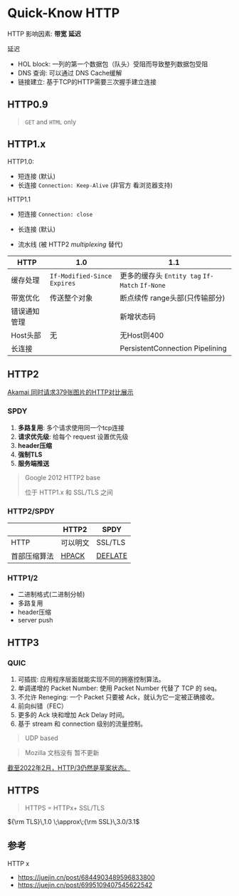 # Quick-Know HTTP

HTTP 影响因素: **带宽** **延迟**



延迟

- HOL block: 一列的第一个数据包（队头）受阻而导致整列数据包受阻
- DNS 查询: 可以通过 DNS Cache缓解
- 链接建立: 基于TCP的HTTP需要三次握手建立连接

## HTTP0.9

> `GET` and `HTML` only

## HTTP1.x

HTTP1.0: 

- 短连接 (默认)
- 长连接 `Connection: Keep-Alive` (非官方 看浏览器支持)

HTTP1.1

- 短连接 `Connection: close`

- 长连接 (默认)
- 流水线 (被 HTTP2 *multiplexing* 替代)



| HTTP         | 1.0                           | 1.1                                            |
| ------------ | ----------------------------- | ---------------------------------------------- |
| 缓存处理     | `If-Modified-Since` `Expires` | 更多的缓存头 `Entity tag` `If-Match` `If-None` |
| 带宽优化     | 传送整个对象                  | 断点续传 range头部(只传输部分)                 |
| 错误通知管理 |                               | 新增状态码                                     |
| Host头部     | 无                            | 无Host则400                                    |
| 长连接       |                               | PersistentConnection Pipelining                |



## HTTP2

[Akamai 同时请求379张图片的HTTP对比展示](https://http2.akamai.com/demo)

### SPDY

1. **多路复用**: 多个请求使用同一个tcp连接
2. **请求优先级**: 给每个 request 设置优先级
3. **header压缩**
4. **强制TLS**
5. **服务端推送**



> Google 2012 HTTP2 base
>
> 位于 HTTP1.x 和 SSL/TLS 之间

### HTTP2/SPDY

|              | HTTP2                                                        | SPDY                                            |
| ------------ | ------------------------------------------------------------ | ----------------------------------------------- |
| HTTP         | 可以明文                                                     | SSL/TLS                                         |
| 首部压缩算法 | [HPACK](https://github.com/httpwg/http2-spec/blob/main/draft-ietf-httpbis-header-compression.xml) | [DEFLATE](http://zh.wikipedia.org/wiki/DEFLATE) |

### HTTP1/2

- 二进制格式(二进制分帧)
- 多路复用
- header压缩
- server push



## HTTP3

### QUIC

1. 可插拔: 应用程序层面就能实现不同的拥塞控制算法。
2. 单调递增的 Packet Number:  使用 Packet Number 代替了 TCP 的 seq。
3. 不允许 Reneging: 一个 Packet 只要被 Ack，就认为它一定被正确接收。
4. 前向纠错（FEC）
5. 更多的 Ack 块和增加 Ack Delay 时间。
6. 基于 stream 和 connection 级别的流量控制。

> UDP based

> Mozilla 文档没有 暂不更新

[截至2022年2月，HTTP/3仍然是草案状态。][1]

## HTTPS

> HTTPS = HTTPx+ SSL/TLS

${\rm TLS}\,1.0 \;\approx\;{\rm SSL}\,3.0/3.1$



## 参考

HTTP x
- <https://juejin.cn/post/6844903489596833800>
- <https://juejin.cn/post/6995109407545622542>

[1]: https://zh.wikipedia.org/wiki/HTTP/3